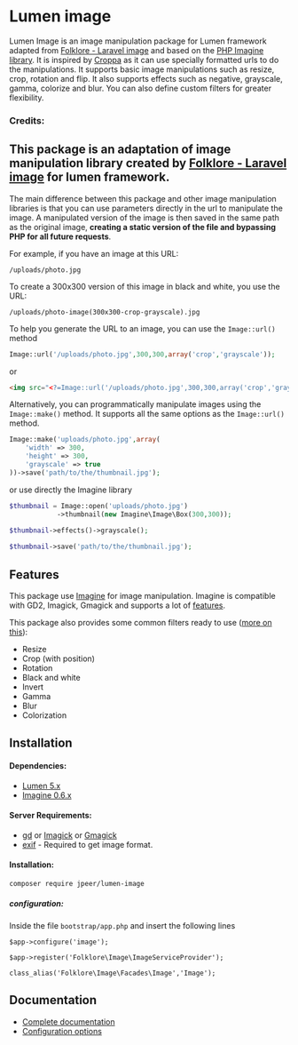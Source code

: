 # Lumen image
Lumen Image is an image manipulation package for Lumen framework adapted from [Folklore - Laravel image](https://github.com/Folkloreatelier/laravel-image) and based on the [PHP Imagine library](https://github.com/avalanche123/Imagine). It is inspired by [Croppa](https://github.com/BKWLD/croppa) as it can use specially formatted urls to do the manipulations. It supports basic image manipulations such as resize, crop, rotation and flip. It also supports effects such as negative, grayscale, gamma, colorize and blur. You can also define custom filters for greater flexibility.

### Credits:

This package is an adaptation of image manipulation library created by [Folklore - Laravel image](https://github.com/Folkloreatelier/laravel-image) for lumen framework.
--

The main difference between this package and other image manipulation libraries is that you can use parameters directly in the url to manipulate the image. A manipulated version of the image is then saved in the same path as the original image, **creating a static version of the file and bypassing PHP for all future requests**.

For example, if you have an image at this URL:

    /uploads/photo.jpg

To create a 300x300 version of this image in black and white, you use the URL:

    /uploads/photo-image(300x300-crop-grayscale).jpg
    
To help you generate the URL to an image, you can use the `Image::url()` method

```php
Image::url('/uploads/photo.jpg',300,300,array('crop','grayscale'));
```

or

```html
<img src="<?=Image::url('/uploads/photo.jpg',300,300,array('crop','grayscale'))?>" />
```

Alternatively, you can programmatically manipulate images using the `Image::make()` method. It supports all the same options as the `Image::url()` method.

```php
Image::make('uploads/photo.jpg',array(
	'width' => 300,
	'height' => 300,
	'grayscale' => true
))->save('path/to/the/thumbnail.jpg');
```

or use directly the Imagine library

```php
$thumbnail = Image::open('uploads/photo.jpg')
			->thumbnail(new Imagine\Image\Box(300,300));

$thumbnail->effects()->grayscale();
	
$thumbnail->save('path/to/the/thumbnail.jpg');
```

## Features

This package use [Imagine](https://github.com/avalanche123/Imagine) for image manipulation. Imagine is compatible with GD2, Imagick, Gmagick and supports a lot of [features](http://imagine.readthedocs.org/en/latest/).

This package also provides some common filters ready to use ([more on this](https://github.com/Folkloreatelier/laravel-image/wiki/Image-filters)):
- Resize
- Crop (with position)
- Rotation
- Black and white
- Invert
- Gamma
- Blur
- Colorization

## Installation
#### Dependencies:

* [Lumen 5.x](https://github.com/laravel/lumen)
* [Imagine 0.6.x](https://github.com/avalanche123/Imagine)

#### Server Requirements:

* [gd](http://php.net/manual/en/book.image.php) or [Imagick](http://php.net/manual/fr/book.imagick.php) or [Gmagick](http://www.php.net/manual/fr/book.gmagick.php)
* [exif](http://php.net/manual/en/book.exif.php) - Required to get image format.

#### Installation:

```
composer require jpeer/lumen-image
```

##### configuration:

Inside the file ``bootstrap/app.php`` and insert the following lines

```
$app->configure('image');

$app->register('Folklore\Image\ImageServiceProvider');

class_alias('Folklore\Image\Facades\Image','Image');
```

## Documentation
* [Complete documentation](https://github.com/Folkloreatelier/image/wiki)
* [Configuration options](https://github.com/Folkloreatelier/image/wiki/Configuration-options)
